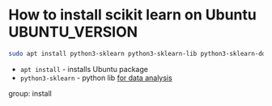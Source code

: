 # How to install scikit learn on Ubuntu UBUNTU_VERSION

```bash
sudo apt install python3-sklearn python3-sklearn-lib python3-sklearn-doc
```

- `apt install` - installs Ubuntu package
- `python3-sklearn` - python lib [for data analysis](https://scikit-learn.org/)

group: install


